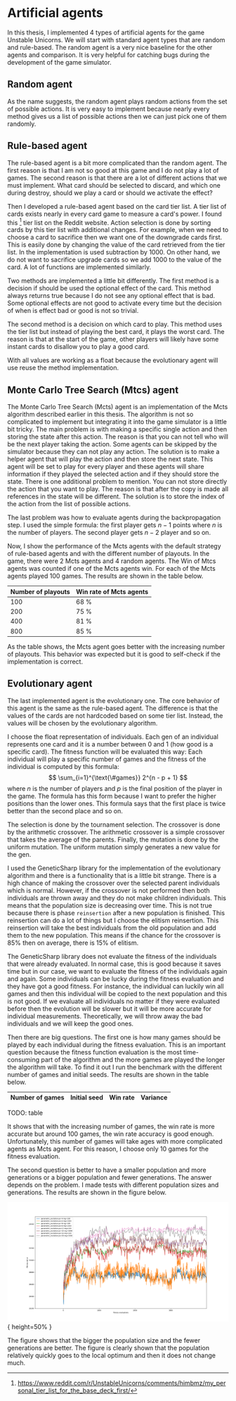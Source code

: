 # Artificial agents

In this thesis, I implemented 4 types of artificial agents for the game Unstable Unicorns. We will start with standard agent types that are random and rule-based. The random agent is a very nice baseline for the other agents and comparison. It is very helpful for catching bugs during the development of the game simulator.

## Random agent

As the name suggests, the random agent plays random actions from the set of possible actions. It is very easy to implement because nearly every method gives us a list of possible actions then we can just pick one of them randomly.

## Rule-based agent

The rule-based agent is a bit more complicated than the random agent. The first reason is that I am not so good at this game and I do not play a lot of games. The second reason is that there are a lot of different actions that we must implement. What card should be selected to discard, and which one during destroy, should we play a card or should we activate the effect?

Then I developed a rule-based agent based on the card tier list. A tier list of cards exists nearly in every card game to measure a card's power. I found this [^tierlist] tier list on the Reddit website. Action selection is done by sorting cards by this tier list with additional changes. For example, when we need to choose a card to sacrifice then we want one of the downgrade cards first. This is easily done by changing the value of the card retrieved from the tier list. In the implementation is used subtraction by 1000. On other hand, we do not want to sacrifice upgrade cards so we add 1000 to the value of the card. A lot of functions are implemented similarly.

[^tierlist]: https://www.reddit.com/r/UnstableUnicorns/comments/himbmz/my_personal_tier_list_for_the_base_deck_first/

Two methods are implemented a little bit differently. The first method is a decision if should be used the optional effect of the card. This method always returns true because I do not see any optional effect that is bad. Some optional effects are not good to activate every time but the decision of when is effect bad or good is not so trivial.

The second method is a decision on which card to play. This method uses the tier list but instead of playing the best card, it plays the worst card. The reason is that at the start of the game, other players will likely have some instant cards to disallow you to play a good card.

With all values are working as a float because the evolutionary agent will use reuse the method implementation.

## Monte Carlo Tree Search (Mtcs) agent

The Monte Carlo Tree Search (Mcts) agent is an implementation of the Mcts algorithm described earlier in this thesis. The algorithm is not so complicated to implement but integrating it into the game simulator is a little bit tricky. The main problem is with making a specific single action and then storing the state after this action. The reason is that you can not tell who will be the next player taking the action. Some agents can be skipped by the simulator because they can not play any action. The solution is to make a helper agent that will play the action and then store the next state. This agent will be set to play for every player and these agents will share information if they played the selected action and if they should store the state. There is one additional problem to mention. You can not store directly the action that you want to play. The reason is that after the copy is made all references in the state will be different. The solution is to store the index of the action from the list of possible actions.

The last problem was how to evaluate agents during the backpropagation step. I used the simple formula: the first player gets $n-1$ points where $n$ is the number of players. The second player gets $n-2$ player and so on.

Now, I show the performance of the Mcts agents with the default strategy of rule-based agents and with the different number of playouts. In the game, there were 2 Mcts agents and 4 random agents. The Win of Mtcs agents was counted if one of the Mcts agents win. For each of the Mcts agents played 100 games. The results are shown in the table below.

| Number of playouts | Win rate of Mcts agents |
| ------------------ | ----------------------- |
| 100                | 68 %                    |
| 200                | 75 %                    |
| 400                | 81 %                    |
| 800                | 85 %                    |

As the table shows, the Mcts agent goes better with the increasing number of playouts. This behavior was expected but it is good to self-check if the implementation is correct.

## Evolutionary agent

The last implemented agent is the evolutionary one. The core behavior of this agent is the same as the rule-based agent. The difference is that the values of the cards are not hardcoded based on some tier list. Instead, the values will be chosen by the evolutionary algorithm.

I choose the float representation of individuals. Each gen of an individual represents one card and it is a number between 0 and 1 (how good is a specific card). The fitness function will be evaluated this way: Each individual will play a specific number of games and the fitness of the individual is computed by this formula:
$$
\sum_{i=1}^{\text{\#games}} 2^{n - p + 1}
$$
where $n$ is the number of players and $p$ is the final position of the player in the game. The formula has this form because I want to prefer the higher positions than the lower ones. This formula says that the first place is twice better than the second place and so on.

The selection is done by the tournament selection. The crossover is done by the arithmetic crossover. The arithmetic crossover is a simple crossover that takes the average of the parents. Finally, the mutation is done by the uniform mutation. The uniform mutation simply generates a new value for the gen.

I used the GeneticSharp library for the implementation of the evolutionary algorithm and there is a functionality that is a little bit strange. There is a high chance of making the crossover over the selected parent individuals which is normal. However, if the crossover is not performed then both individuals are thrown away and they do not make children individuals. This means that the population size is decreasing over time. This is not true because there is phase `reinsertion` after a new population is finished. This reinsertion can do a lot of things but I choose the elitism reinsertion. This reinsertion will take the best individuals from the old population and add them to the new population. This means if the chance for the crossover is 85% then on average, there is 15% of elitism.

The GeneticSharp library does not evaluate the fitness of the individuals that were already evaluated. In normal case, this is good because it saves time but in our case, we want to evaluate the fitness of the individuals again and again. Some individuals can be lucky during the fitness evaluation and they have got a good fitness. For instance, the individual can luckily win all games and then this individual will be copied to the next population and this is not good. If we evaluate all individuals no matter if they were evaluated before then the evolution will be slower but it will be more accurate for individual measurements. Theoretically, we will throw away the bad individuals and we will keep the good ones.

Then there are big questions. The first one is how many games should be played by each individual during the fitness evaluation. This is an important question because the fitness function evaluation is the most time-consuming part of the algorithm and the more games are played the longer the algorithm will take. To find it out I run the benchmark with the different number of games and initial seeds. The results are shown in the table below.

| Number of games | Initial seed | Win rate | Variance |
| --------------- | ------------ | -------- | -------- |

TODO: table

It shows that with the increasing number of games, the win rate is more accurate but around 100 games, the win rate accuracy is good enough. Unfortunately, this number of games will take ages with more complicated agents as Mcts agent. For this reason, I choose only 10 games for the fitness evaluation.

The second question is better to have a smaller population and more generations or a bigger population and fewer generations. The answer depends on the problem. I made tests with different population sizes and generations. The results are shown in the figure below.

![The figure shows the performance of the different population sizes and the number of generations. "ps" means the population size and "mg" means max generations. The single line in the figure is the mean of the 10 experiments.](img/population-size-and-max-generations.png){ height=50% }

The figure shows that the bigger the population size and the fewer generations are better. The figure is clearly shown that the population relatively quickly goes to the local optimum and then it does not change much.